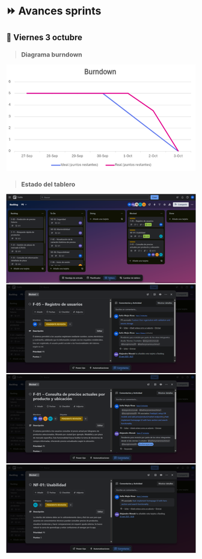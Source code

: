 # ⏩ Avances sprints

## 🎃 Viernes 3 octubre

> ### Diagrama burndown
![Diagrama burndown viernes 3 octubre](images_sprint/Burndown-3oct.png)

> ### Estado del tablero
![Tablero backlog viernes 3 octubre](images_sprint/Backlog-3oct.png)
![F-05 backlog viernes 3 octubre](images_sprint/Backlog-3oct-F05.png)
![F-01 backlog viernes 3 octubre](images_sprint/Backlog-3oct-F01.png)
![NF-01 backlog viernes 3 octubre](images_sprint/Backlog-3oct-NF01.png)